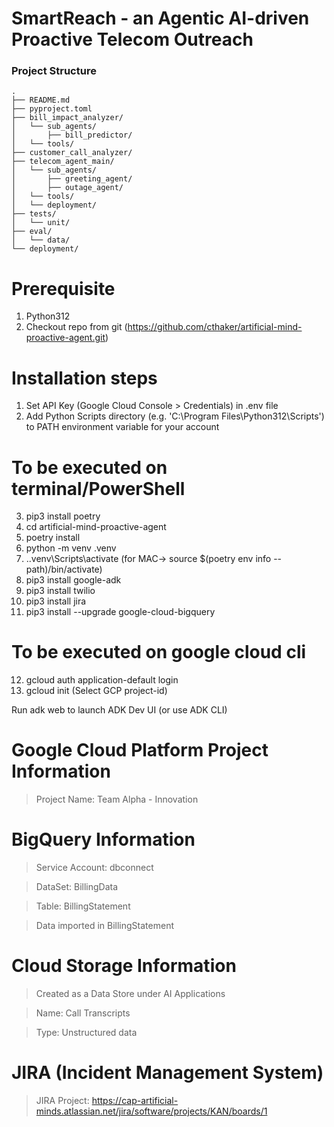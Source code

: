 # SmartReach - an Agentic AI-driven Proactive Telecom Outreach


### Project Structure
```
.
├── README.md
├── pyproject.toml
├── bill_impact_analyzer/
│   └── sub_agents/
│       ├── bill_predictor/
│   └── tools/
├── customer_call_analyzer/
├── telecom_agent_main/
│   └── sub_agents/
│       ├── greeting_agent/
│       ├── outage_agent/
│   └── tools/
│   └── deployment/
├── tests/
│   └── unit/
├── eval/
│   └── data/
└── deployment/
```

# Prerequisite
1. Python312
2. Checkout repo from git (https://github.com/cthaker/artificial-mind-proactive-agent.git)

# Installation steps
1. Set API Key (Google Cloud Console > Credentials) in .env file
2. Add Python Scripts directory (e.g. 'C:\Program Files\Python312\Scripts') to PATH environment variable for your account
# To be executed on terminal/PowerShell
3. pip3 install poetry
4. cd artificial-mind-proactive-agent
5. poetry install
6. python -m venv .venv
7. .\.venv\Scripts\activate (for MAC-> source $(poetry env info --path)/bin/activate)
8. pip3 install google-adk
9. pip3 install twilio
10. pip3 install jira
11. pip3 install --upgrade google-cloud-bigquery
# To be executed on google cloud cli
12. gcloud auth application-default login 
13. gcloud init (Select GCP project-id)

Run adk web to launch ADK Dev UI (or use ADK CLI)

# Google Cloud Platform Project Information
  > Project Name: Team Alpha - Innovation

# BigQuery Information
  > Service Account: dbconnect
 
  > DataSet: BillingData

  > Table: BillingStatement
  
  > Data imported in BillingStatement

# Cloud Storage Information
  > Created as a Data Store under AI Applications

  > Name: Call Transcripts

  > Type: Unstructured data


# JIRA (Incident Management System)
  > JIRA Project: https://cap-artificial-minds.atlassian.net/jira/software/projects/KAN/boards/1


